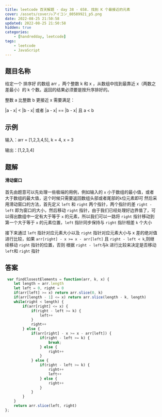 ```yaml
---
title: leetcode 百天解题 - day 38 - 658. 找到 K 个最接近的元素
cover: /assets/cover/◇アイコン_80589921_p5.png
date: 2022-08-25 21:50:58
updated: 2022-08-25 21:50:58
hidden: true
categories:
    - [handredday, leetcode]
tags:
    - leetcode
    - JavaScript
---
```


## 题目名称

给定一个 排序好 的数组 arr ，两个整数 k 和 x ，从数组中找到最靠近 x（两数之差最小）的 k 个数。返回的结果必须要是按升序排好的。

整数 a 比整数 b 更接近 x 需要满足：

|a - x| < |b - x| 或者
|a - x| == |b - x| 且 a < b

## 示例

输入：arr = [1,2,3,4,5], k = 4, x = 3

输出：[1,2,3,4]


## 题解

#### 滑动窗口

首先由题意可以先处理一些极端的用例，例如输入的 `x` 小于数组的最小值，或者大于数组的最大值，这个时候只需要返回数组头部或者尾部的`k`位元素即可
然后采用滑动窗口的方法，首先定义 `left` 和 `right` 两个指针，两个指针的差 `right - left` 即为窗口的大小，然后移动 `right` 指针，由于我们已经处理好边界值了，可以得出数组中一定有大于等于 `x` 的元素，所以我们可以一路将 `right` 指针移动到第一个大于等于 `x` 的元素位置，`left` 指针同步保持与 `right` 指针相差 `k` 个大小

接下来通过 `left` 指针对应元素大小以及 `right` 指针对应元素大小与 x 差的绝对值进行比较，如果 `arr[right] - x >= x - arr[left]` 且 `right - left < k`,则继续移动 `right` 指针的位置，否则 根据 `right - left`与k 进行比较来决定是否移动 `left`和 `right` 指针

## 答案

~~~js
 var findClosestElements = function(arr, k, x) {
    let length = arr.length
    let left = 0, right = 0
    if(arr[left] >= x) return arr.slice(0, k)
    if(arr[length - 1] <= x) return arr.slice(length - k, length)
    while(right < length) {
        if(arr[right] <= x) {
            if(right - left >= k) {
                left++
            }
            right++
        } else {
            if(arr[right] - x >= x - arr[left]) {
                if(right - left >= k) {
                    break;
                } else {
                    right++
                }
            } else {
                if(right - left >= k) {
                    right++
                    left++
                } else {
                    right++
                }
            }
        }
    }
    return arr.slice(left, right)
};
~~~
